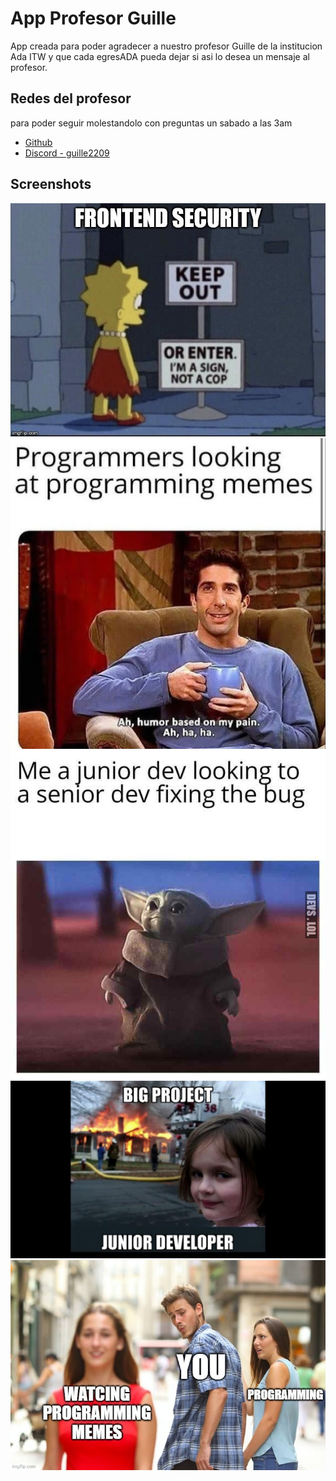 
# App Profesor Guille

App creada para poder agradecer a nuestro profesor Guille de la institucion Ada ITW y que cada egresADA pueda dejar si asi lo desea un mensaje al profesor.




## Redes del profesor
para poder seguir molestandolo con preguntas un sabado a las 3am
 - [Github](https://github.com/AngelGuillermoMontania)
 - [Discord - guille2209]()

 



## Screenshots

![the-simpsons-meme](public/memes.jpg)
![friends-meme](public/memes(0).jpeg)
![baby-yoda-meme](public/memes(1).jpg)
![developer-meme](public/memes(2).jpg)
![developer-meme](public/memes(3).jpg)

